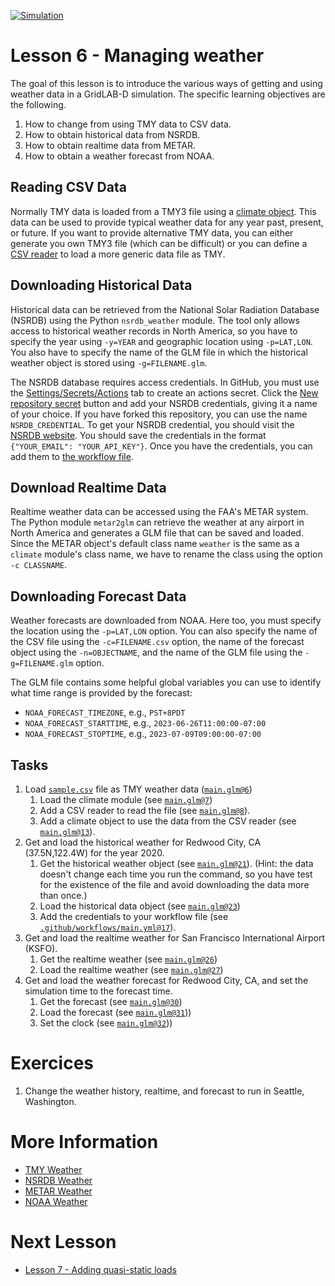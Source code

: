 [![Simulation](../../actions/workflows/main.yml/badge.svg)](../../actions/workflows/main.yml)

# Lesson 6 - Managing weather

The goal of this lesson is to introduce the various ways of getting and using weather data in a GridLAB-D simulation.  The specific learning objectives are the following.

1. How to change from using TMY data to CSV data.
2. How to obtain historical data from NSRDB.
3. How to obtain realtime data from METAR.
4. How to obtain a weather forecast from NOAA.

## Reading CSV Data

Normally TMY data is loaded from a TMY3 file using a [climate object](https://docs.gridlabd.us/index.html?owner=arras-energy&project=gridlabd&branch=master&folder=/Module/Climate&doc=/Module/Climate/Climate.md).  This data can be used to provide typical weather data for any year past, present, or future.  If you want to provide alternative TMY data, you can either generate you own TMY3 file (which can be difficult) or you can define a [CSV reader](https://docs.gridlabd.us/index.html?owner=arras-energy&project=gridlabd&branch=master&folder=/Module/Climate&doc=/Module/Climate/Csv_reader.md) to load a more generic data file as TMY.  

## Downloading Historical Data

Historical data can be retrieved from the National Solar Radiation Database (NSRDB) using the Python `nsrdb_weather` module.  The tool only allows access to historical weather records in North America, so you have to specify the year using `-y=YEAR` and geographic location using `-p=LAT,LON`.  You also have to specify the name of the GLM file in which the historical weather object is stored using `-g=FILENAME.glm`.

The NSRDB database requires access credentials. In GitHub, you must use the [Settings/Secrets/Actions](../../settings/secrets/actions) tab to create an actions secret. Click the [New repository secret](../../settings/secrets/actions/new) button and add your NSRDB credentials, giving it a name of your choice. If you have forked this repository, you can use the name `NSRDB_CREDENTIAL`. To get your NSRDB credential, you should visit the [NSRDB website](https://developer.nrel.gov/signup/). You should save the credentials in the format `{"YOUR_EMAIL": "YOUR_API_KEY"}`. Once you have the credentials, you can add them to [the workflow file](.github/workflows/main.yml).

## Download Realtime Data

Realtime weather data can be accessed using the FAA's METAR system.  The Python module `metar2glm` can retrieve the weather at any airport in North America and generates a GLM file that can be saved and loaded.  Since the METAR object's default class name `weather` is the same as a `climate` module's class name, we have to rename the class using the option `-c CLASSNAME`.

## Downloading Forecast Data

Weather forecasts are downloaded from NOAA. Here too, you must specify the location using the `-p=LAT,LON` option. You can also specify the name of the CSV file using the `-c=FILENAME.csv` option, the name of the forecast object using the `-n=OBJECTNAME`, and the name of the GLM file using the `-g=FILENAME.glm` option.

The GLM file contains some helpful global variables you can use to identify what time range is provided by the forecast:

- `NOAA_FORECAST_TIMEZONE`, e.g., `PST+8PDT`
- `NOAA_FORECAST_STARTTIME`, e.g., `2023-06-26T11:00:00-07:00`
- `NOAA_FORECAST_STOPTIME`, e.g., `2023-07-09T09:00:00-07:00`

## Tasks

1. Load [`sample.csv`](sample.csv) file as TMY weather data ([`main.glm@6`](main.glm#L6-L17))
   1. Load the climate module (see [`main.glm@7`](main.glm#L7))
   2. Add a CSV reader to read the file (see [`main.glm@8`](main.glm#L8-L12)).
   3. Add a climate object to use the data from the CSV reader (see [`main.glm@13`](main.glm#L13-L17)).
2. Get and load the historical weather for Redwood City, CA (37.5N,122.4W) for the year 2020.
   1. Get the historical weather object (see [`main.glm@21`](main.glm#L20-L22)). (Hint: the data doesn't change each time you run the command, so you have test for the existence of the file and avoid downloading the data more than once.)
   2. Load the historical data object (see [`main.glm@23`](main.glm#L23))
   3. Add the credentials to your workflow file (see [`.github/workflows/main.yml@17`](.github/workflows/main.yml#L17-L22)).
3. Get and load the realtime weather for San Francisco International Airport (KSFO).
   1. Get the realtime weather (see [`main.glm@26`](main.glm#L26))
   2. Load the realtime weather (see [`main.glm@27`](main.glm#L27))
4. Get and load the weather forecast for Redwood City, CA, and set the simulation time to the forecast time.
   1. Get the forecast (see [`main.glm@30`](main.glm#L30))
   2. Load the forecast (see [`main.glm@31`](main.glm#L31)))
   3. Set the clock (see [`main.glm@32`](main.glm#L32-L37)))

# Exercices

1. Change the weather history, realtime, and forecast to run in Seattle, Washington.

# More Information

* [TMY Weather](https://docs.gridlabd.us/index.html?owner=arras-energy&project=gridlabd&branch=master&folder=/Subcommand&doc=/Subcommand/Weather.md)
* [NSRDB Weather](https://docs.gridlabd.us/index.html?owner=arras-energy&project=gridlabd&branch=master&folder=/Utilities&doc=/Utilities/Nsrdb_weather.md)
* [METAR Weather](https://docs.gridlabd.us/)
* [NOAA Weather](https://docs.gridlabd.us/index.html?owner=arras-energy&project=gridlabd&branch=master&folder=/Utilities&doc=/Utilities/Noaa_forecast.md)

# Next Lesson

* [Lesson 7 - Adding quasi-static loads](../../../lesson-7)
